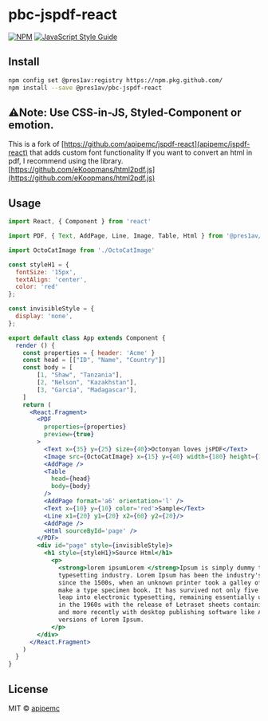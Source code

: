 # pbc-jspdf-react

>

[![NPM](https://img.shields.io/npm/v/:pbc-jspdf-react/:latest?registry_uri=https://npm.pkg.github.com/)](https://npm.pkg.github.com/@pres1av/jspdf-react) [![JavaScript Style Guide](https://img.shields.io/badge/code_style-standard-brightgreen.svg)](https://standardjs.com)

## Install

```bash
npm config set @pres1av:registry https://npm.pkg.github.com/
npm install --save @pres1av/pbc-jspdf-react
```

## ⚠️Note: Use CSS-in-JS, Styled-Component or emotion.

This is a fork of [https://github.com/apipemc/jspdf-react](apipemc/jspdf-react) that adds custom font functionality
If you want to convert an html in pdf, I recommend using the library.
[https://github.com/eKoopmans/html2pdf.js](https://github.com/eKoopmans/html2pdf.js)

## Usage

```jsx
import React, { Component } from 'react'

import PDF, { Text, AddPage, Line, Image, Table, Html } from '@pres1av/pbc-jspdf-react'

import OctoCatImage from './OctoCatImage'

const styleH1 = {
  fontSize: '15px',
  textAlign: 'center',
  color: 'red'
};

const invisibleStyle = {
  display: 'none',
};

export default class App extends Component {
  render () {
    const properties = { header: 'Acme' }
    const head = [["ID", "Name", "Country"]]
    const body = [
        [1, "Shaw", "Tanzania"],
        [2, "Nelson", "Kazakhstan"],
        [3, "Garcia", "Madagascar"],
    ]
    return (
      <React.Fragment>
        <PDF
          properties={properties}
          preview={true}
        >
          <Text x={35} y={25} size={40}>Octonyan loves jsPDF</Text>
          <Image src={OctoCatImage} x={15} y={40} width={180} height={180} />
          <AddPage />
          <Table
            head={head}
            body={body}
          />
          <AddPage format='a6' orientation='l' />
          <Text x={10} y={10} color='red'>Sample</Text>
          <Line x1={20} y1={20} x2={60} y2={20}/>
          <AddPage />
          <Html sourceById='page' />
        </PDF>
        <div id="page" style={invisibleStyle}>
          <h1 style={styleH1}>Source Html</h1>
            <p>
              <strong>lorem ipsumLorem </strong>Ipsum is simply dummy text of the printing and
              typesetting industry. Lorem Ipsum has been the industry's standard dummy text ever
              since the 1500s, when an unknown printer took a galley of type and scrambled it to
              make a type specimen book. It has survived not only five centuries, but also the
              leap into electronic typesetting, remaining essentially unchanged. It was popularised
              in the 1960s with the release of Letraset sheets containing Lorem Ipsum passages,
              and more recently with desktop publishing software like Aldus PageMaker including
              versions of Lorem Ipsum.
            </p>
        </div>
      </React.Fragment>
    )
  }
}
```

## License

MIT © [apipemc](https://github.com/apipemc)
